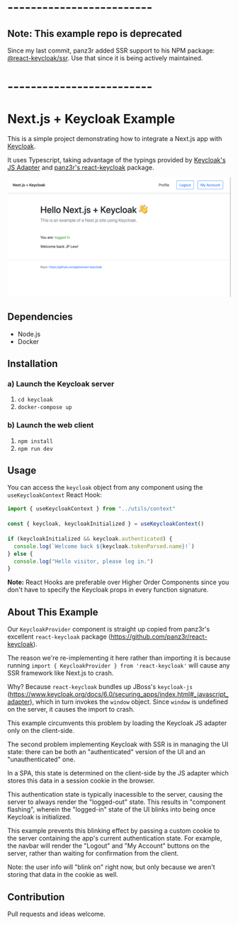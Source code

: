 # -------------------------
## Note: This example repo is deprecated

Since my last commit, panz3r added SSR support to his NPM package: [@react-keycloak/ssr](https://www.npmjs.com/package/@react-keycloak/ssr). Use that since it is being actively maintained.

# -------------------------


# Next.js + Keycloak Example

This is a simple project demonstrating how to integrate a Next.js app with [Keycloak](https://www.keycloak.org).

It uses Typescript, taking advantage of the typings provided by [Keycloak's JS Adapter](https://www.npmjs.com/package/keycloak-js) and [panz3r's react-keycloak](https://www.npmjs.com/package/react-keycloak) package.

![Next.js + Keycloak screenshot](./static/screenshot.png)

## Dependencies

- Node.js
- Docker

## Installation

### a) Launch the Keycloak server

1. `cd keycloak`
2. `docker-compose up`

### b) Launch the web client

1. `npm install`
2. `npm run dev`

## Usage

You can access the `keycloak` object from any component using the `useKeycloakContext` React Hook:

```js
import { useKeycloakContext } from "../utils/context"

const { keycloak, keycloakInitialized } = useKeycloakContext()

if (keycloakInitialized && keycloak.authenticated) {
  console.log(`Welcome back ${keycloak.tokenParsed.name}!`)
} else {
  console.log("Hello visitor, please log in.")
}
```

**Note:** React Hooks are preferable over Higher Order Components since you don't have to specify the Keycloak props in every function signature.

## About This Example

Our `KeycloakProvider` component is straight up copied from panz3r's excellent `react-keycloak` package (https://github.com/panz3r/react-keycloak).

The reason we're re-implementing it here rather than importing it is because running `import { KeycloakProvider } from 'react-keycloak'` will cause any SSR framework like Next.js to crash.

Why? Because `react-keycloak` bundles up JBoss's `keycloak-js` (https://www.keycloak.org/docs/6.0/securing_apps/index.html#_javascript_adapter), which in turn invokes the `window` object. Since `window` is undefined on the server, it causes the import to crash.

This example circumvents this problem by loading the Keycloak JS adapter only on the client-side.

The second problem implementing Keycloak with SSR is in managing the UI state: there can be both an "authenticated" version of the UI and an "unauthenticated" one.

In a SPA, this state is determined on the client-side by the JS adapter which stores this data in a session cookie in the browser.

This authentication state is typically inacessible to the server, causing the server to always render the "logged-out" state. This results in "component flashing", wherein the "logged-in" state of the UI blinks into being once Keycloak is initialized.

This example prevents this blinking effect by passing a custom cookie to the server containing the app's current authentication state. For example, the navbar will render the "Logout" and "My Account" buttons on the server, rather than waiting for confirmation from the client.

Note: the user info will "blink on" right now, but only because we aren't storing that data in the cookie as well.

## Contribution

Pull requests and ideas welcome.
